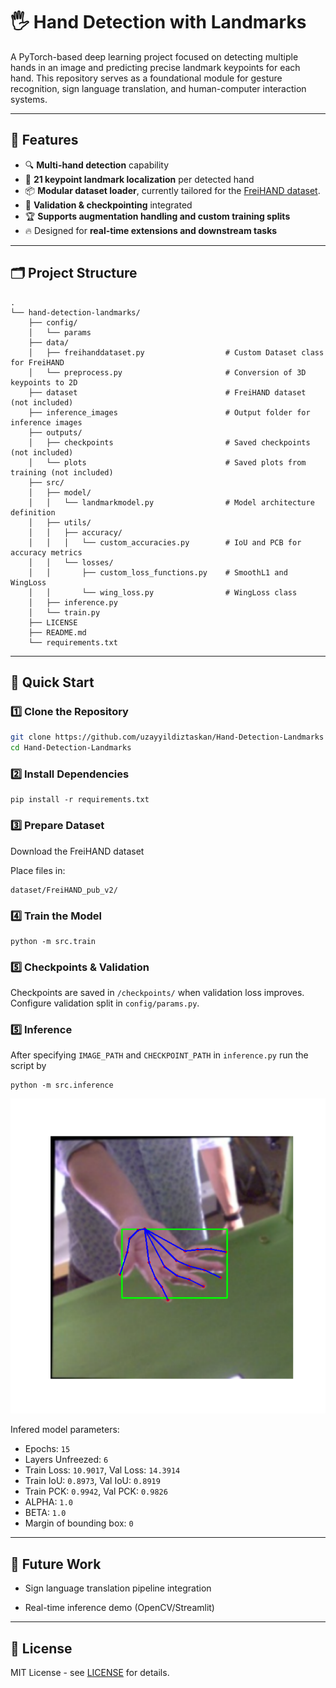 # 🖐️ Hand Detection with Landmarks

A PyTorch-based deep learning project focused on detecting multiple hands in an image and predicting precise landmark keypoints for each hand. This repository serves as a foundational module for gesture recognition, sign language translation, and human-computer interaction systems.

---

## 🚀 Features

- 🔍 **Multi-hand detection** capability
- 🎯 **21 keypoint landmark localization** per detected hand
- 📦 **Modular dataset loader**, currently tailored for the [FreiHAND dataset](https://lmb.informatik.uni-freiburg.de/projects/freihand/).
- 💾 **Validation & checkpointing** integrated
- 🏆 **Supports augmentation handling and custom training splits**
- 🔥 Designed for **real-time extensions and downstream tasks**

---

## 🗂️ Project Structure
```
.
└── hand-detection-landmarks/
    ├── config/
    │   └── params
    ├── data/
    │   ├── freihanddataset.py                  # Custom Dataset class for FreiHAND
    │   └── preprocess.py                       # Conversion of 3D keypoints to 2D
    ├── dataset                                 # FreiHAND dataset (not included)
    ├── inference_images                        # Output folder for inference images
    ├── outputs/
    │   ├── checkpoints                         # Saved checkpoints (not included)
    │   └── plots                               # Saved plots from training (not included)
    ├── src/
    │   ├── model/
    │   │   └── landmarkmodel.py                # Model architecture definition
    │   ├── utils/
    │   │   ├── accuracy/
    │   │   │   └── custom_accuracies.py        # IoU and PCB for accuracy metrics
    │   │   └── losses/
    │   │       ├── custom_loss_functions.py    # SmoothL1 and WingLoss
    │   │       └── wing_loss.py                # WingLoss class    
    │   ├── inference.py
    │   └── train.py
    ├── LICENSE
    ├── README.md
    └── requirements.txt
```

---

## 🏁 Quick Start

### 1️⃣ Clone the Repository
```bash
git clone https://github.com/uzayyildiztaskan/Hand-Detection-Landmarks
cd Hand-Detection-Landmarks
```
### 2️⃣ Install Dependencies
```
pip install -r requirements.txt
```
### 3️⃣ Prepare Dataset
Download the FreiHAND dataset

Place files in:

```
dataset/FreiHAND_pub_v2/
```
### 4️⃣ Train the Model
```
python -m src.train
```
### 5️⃣ Checkpoints & Validation
Checkpoints are saved in ```/checkpoints/``` when validation loss improves. Configure validation split in ```config/params.py```.

### 5️⃣ Inference
After specifying ```IMAGE_PATH``` and ```CHECKPOINT_PATH``` in ```inference.py``` run the script by
```
python -m src.inference
```

![Sample image inference from dataset](https://github.com/uzayyildiztaskan/Hand-Detection-Landmarks/blob/main/inference_images/Figure_1.png)

Infered model parameters:

* Epochs: ```15```
* Layers Unfreezed: ```6```
* Train Loss: ```10.9017```, Val Loss: ```14.3914```
* Train IoU: ```0.8973```, Val IoU: ```0.8919```
* Train PCK: ```0.9942```, Val PCK: ```0.9826```
* ALPHA: ```1.0```
* BETA: ```1.0```
* Margin of bounding box: ```0```

---

## 📌 Future Work

* Sign language translation pipeline integration

* Real-time inference demo (OpenCV/Streamlit)

---

## 📜 License
MIT License - see [LICENSE](https://github.com/uzayyildiztaskan/Hand-Detection-Landmarks/blob/main/LICENSE) for details.
